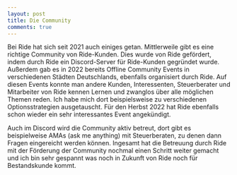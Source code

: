 ```yaml
---
layout: post
title: Die Community
comments: true
---
```


<p>Bei Ride hat sich seit 2021 auch einiges getan. Mittlerweile gibt es eine richtige Community von Ride-Kunden. Dies wurde von Ride gefördert, indem
durch Ride ein Discord-Server für Ride-Kunden gegründet wurde. Außerdem gab es in 2022 bereits Offline Community Events in verschiedenen Städten Deutschlands, ebenfalls organisiert durch Ride.
Auf diesen Events konnte man andere Kunden, Interessenten, Steuerberater und Mitarbeiter von Ride kennen Lernen und zwanglos über alle möglichen Themen reden.
Ich habe mich dort beispielsweise zu verschiedenen Optionsstrategien ausgetauscht. Für den Herbst 2022 hat Ride ebenfalls schon wieder ein sehr interessantes Event angekündigt.</p> 


Auch im Discord wird die Community aktiv betreut, dort gibt es beispielweise AMAs (ask me anything) mit Steuerberaten, zu denen dann Fragen eingereicht werden können.
Ingesamt hat die Betreuung durch Ride mit der Förderung der Community nochmal einen Schritt weiter gemacht und ich bin sehr gespannt was noch in Zukunft von Ride noch für Bestandskunde kommt.

